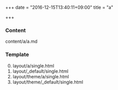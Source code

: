 +++
date = "2016-12-15T13:40:11+09:00"
title = "a"

+++

### Content

content/a/a.md

### Template

0. layout/a/single.html
0. layout/_default/single.html
0. layout/theme/a/single.html
0. layout/theme/_default/single.html
